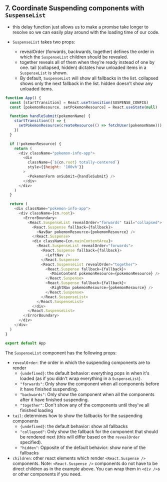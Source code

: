 ## 7. Coordinate Suspending components with `SuspenseList`

-  this delay function just allows us to make a promise take longer to resolve so we can easily play around with the loading time of our code.

- `SuspenseList` takes two props:

  - revealOrder (forwards, backwards, together) defines the order in which the `SuspenseList` children should be revealed.
  - together reveals all of them when they’re ready instead of one by one.
tail (collapsed, hidden) dictates how unloaded items in a `SuspenseList` is shown.
  - By default, `SuspenseList` will show all fallbacks in the list.
collapsed shows only the next fallback in the list.
hidden doesn’t show any unloaded items.

```javascript
function App() {
  const [startTransition] = React.useTransition(SUSPENSE_CONFIG)
  const [pokemonResource, setPokemonResource] = React.useState(null)

  function handleSubmit(pokemonName) {
    startTransition(() => {
      setPokemonResource(createResource(() => fetchUser(pokemonName)))
    })
  }

  if (!pokemonResource) {
    return (
      <div className="pokemon-info-app">
        <div
          className={`${cn.root} totally-centered`}
          style={{height: '100vh'}}
        >
          <PokemonForm onSubmit={handleSubmit} />
        </div>
      </div>
    )
  }

  return (
    <div className="pokemon-info-app">
      <div className={cn.root}>
        <ErrorBoundary>
          <React.SuspenseList revealOrder="forwards" tail="collapsed">
            <React.Suspense fallback={fallback}>
              <NavBar pokemonResource={pokemonResource} />
            </React.Suspense>
            <div className={cn.mainContentArea}>
              <React.SuspenseList revealOrder="forwards">
                <React.Suspense fallback={fallback}>
                  <LeftNav />
                </React.Suspense>
                <React.SuspenseList revealOrder="together">
                  <React.Suspense fallback={fallback}>
                    <MainContent pokemonResource={pokemonResource} />
                  </React.Suspense>
                  <React.Suspense fallback={fallback}>
                    <RightNav pokemonResource={pokemonResource} />
                  </React.Suspense>
                </React.SuspenseList>
              </React.SuspenseList>
            </div>
          </React.SuspenseList>
        </ErrorBoundary>
      </div>
    </div>
  )
}

export default App

```
The `SuspenseList` component has the following props:

- `revealOrder`: the order in which the suspending components are to render
  - `{undefined}`: the default behavior: everything pops in when it's loaded (as
    if you didn't wrap everything in a `SuspenseList`).
  - `"forwards"`: Only show the component when all components before it have
    finished suspending.
  - `"backwards"`: Only show the component when all the components after it have
    finished suspending.
  - `"together"`: Don't show any of the components until they've all finished
    loading
- `tail`: determines how to show the fallbacks for the suspending components
  - `{undefined}`: the default behavior: show all fallbacks
  - `"collapsed"`: Only show the fallback for the component that should be
    rendered next (this will differ based on the `revealOrder` specified).
  - `"hidden"`: Opposite of the default behavior: show none of the fallbacks
- `children`: other react elements which render `<React.Suspense />` components.
  Note: `<React.Suspense />` components do not have to be direct children as in
  the example above. You can wrap them in `<div />`s or other components if you
  need.
